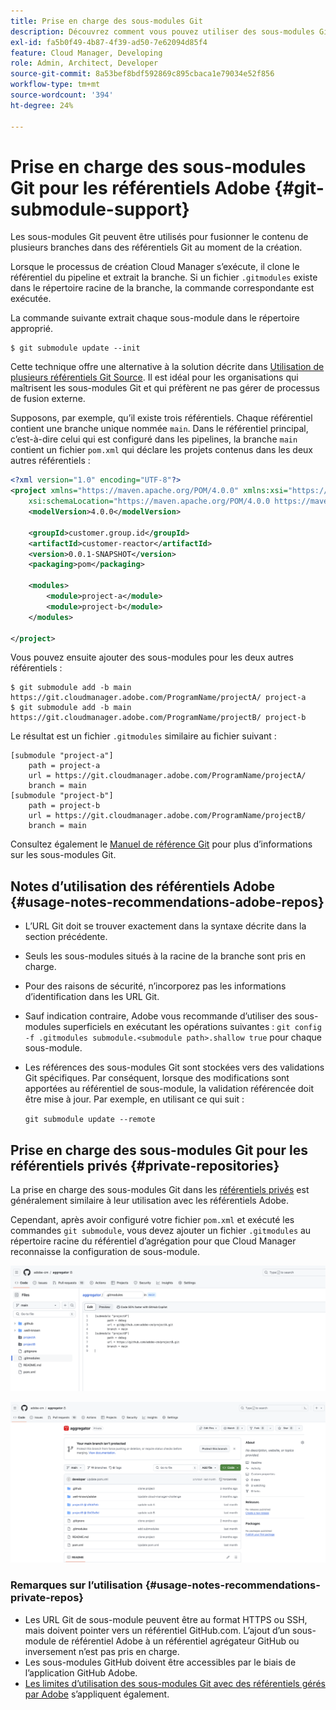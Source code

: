 ```yaml
---
title: Prise en charge des sous-modules Git
description: Découvrez comment vous pouvez utiliser des sous-modules Git pour fusionner le contenu de plusieurs branches dans des référentiels Git lors de la création.
exl-id: fa5b0f49-4b87-4f39-ad50-7e62094d85f4
feature: Cloud Manager, Developing
role: Admin, Architect, Developer
source-git-commit: 8a53bef8bdf592869c895cbaca1e79034e52f856
workflow-type: tm+mt
source-wordcount: '394'
ht-degree: 24%

---
```


# Prise en charge des sous-modules Git pour les référentiels Adobe {#git-submodule-support}

Les sous-modules Git peuvent être utilisés pour fusionner le contenu de plusieurs branches dans des référentiels Git au moment de la création.

Lorsque le processus de création Cloud Manager s’exécute, il clone le référentiel du pipeline et extrait la branche. Si un fichier `.gitmodules` existe dans le répertoire racine de la branche, la commande correspondante est exécutée.

La commande suivante extrait chaque sous-module dans le répertoire approprié.

```
$ git submodule update --init
```

Cette technique offre une alternative à la solution décrite dans [Utilisation de plusieurs référentiels Git Source](/help/implementing/cloud-manager/managing-code/working-with-multiple-source-git-repositories.md). Il est idéal pour les organisations qui maîtrisent les sous-modules Git et qui préfèrent ne pas gérer de processus de fusion externe.

Supposons, par exemple, qu’il existe trois référentiels. Chaque référentiel contient une branche unique nommée `main`. Dans le référentiel principal, c’est-à-dire celui qui est configuré dans les pipelines, la branche `main` contient un fichier `pom.xml` qui déclare les projets contenus dans les deux autres référentiels :

```xml
<?xml version="1.0" encoding="UTF-8"?>
<project xmlns="https://maven.apache.org/POM/4.0.0" xmlns:xsi="https://www.w3.org/2001/XMLSchema-instance"
    xsi:schemaLocation="https://maven.apache.org/POM/4.0.0 https://maven.apache.org/maven-v4_0_0.xsd">
    <modelVersion>4.0.0</modelVersion>
   
    <groupId>customer.group.id</groupId>
    <artifactId>customer-reactor</artifactId>
    <version>0.0.1-SNAPSHOT</version>
    <packaging>pom</packaging>
   
    <modules>
        <module>project-a</module>
        <module>project-b</module>
    </modules>
   
</project>
```

Vous pouvez ensuite ajouter des sous-modules pour les deux autres référentiels :

```shell
$ git submodule add -b main https://git.cloudmanager.adobe.com/ProgramName/projectA/ project-a
$ git submodule add -b main https://git.cloudmanager.adobe.com/ProgramName/projectB/ project-b
```

Le résultat est un fichier `.gitmodules` similaire au fichier suivant :

```text
[submodule "project-a"]
    path = project-a
    url = https://git.cloudmanager.adobe.com/ProgramName/projectA/
    branch = main
[submodule "project-b"]
    path = project-b
    url = https://git.cloudmanager.adobe.com/ProgramName/projectB/
    branch = main
```

Consultez également le [Manuel de référence Git](https://git-scm.com/book/fr/v2/Git-Tools-Submodules) pour plus d’informations sur les sous-modules Git.

## Notes d’utilisation des référentiels Adobe {#usage-notes-recommendations-adobe-repos}

* L’URL Git doit se trouver exactement dans la syntaxe décrite dans la section précédente.
* Seuls les sous-modules situés à la racine de la branche sont pris en charge.
* Pour des raisons de sécurité, n’incorporez pas les informations d’identification dans les URL Git.
* Sauf indication contraire, Adobe vous recommande d’utiliser des sous-modules superficiels en exécutant les opérations suivantes :
  `git config -f .gitmodules submodule.<submodule path>.shallow true` pour chaque sous-module.
* Les références des sous-modules Git sont stockées vers des validations Git spécifiques. Par conséquent, lorsque des modifications sont apportées au référentiel de sous-module, la validation référencée doit être mise à jour.
Par exemple, en utilisant ce qui suit :

  `git submodule update --remote`

## Prise en charge des sous-modules Git pour les référentiels privés {#private-repositories}

La prise en charge des sous-modules Git dans les [référentiels privés](private-repositories.md) est généralement similaire à leur utilisation avec les référentiels Adobe.

Cependant, après avoir configuré votre fichier `pom.xml` et exécuté les commandes `git submodule`, vous devez ajouter un fichier `.gitmodules` au répertoire racine du référentiel d’agrégation pour que Cloud Manager reconnaisse la configuration de sous-module.

![fichier .gitmodules](assets/gitmodules.png)

![Agrégateur](assets/aggregator.png)

### Remarques sur l’utilisation {#usage-notes-recommendations-private-repos}

* Les URL Git de sous-module peuvent être au format HTTPS ou SSH, mais doivent pointer vers un référentiel GitHub.com. L’ajout d’un sous-module de référentiel Adobe à un référentiel agrégateur GitHub ou inversement n’est pas pris en charge.
* Les sous-modules GitHub doivent être accessibles par le biais de l’application GitHub Adobe.
* [Les limites d’utilisation des sous-modules Git avec des référentiels gérés par Adobe](#usage-notes-recommendations-adobe-repos) s’appliquent également.
